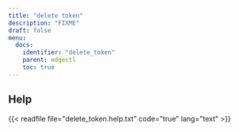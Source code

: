 ```yaml
---
title: "delete token"
description: "FIXME"
draft: false
menu:
  docs:
    identifier: "delete_token"
    parent: edgectl
    toc: true
---
```


## Help

{{< readfile file="delete_token.help.txt" code="true" lang="text" >}}
